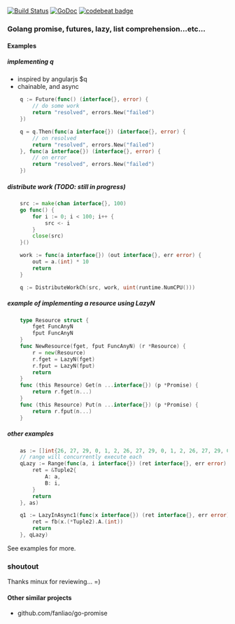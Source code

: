 [![Build Status](https://travis-ci.org/noypi/fp.svg?branch=master)](https://travis-ci.org/noypi/fp)
[![GoDoc](https://godoc.org/github.com/noypi/fp?status.png)](http://godoc.org/github.com/noypi/fp)
[![codebeat badge](https://codebeat.co/badges/a7fbc443-04aa-47c9-8b78-20b1395a9dc1)](https://codebeat.co/projects/github-com-noypi-fp)

### Golang promise, futures, lazy, list comprehension...etc...

#### Examples

##### implementing q

- inspired by angularjs $q
- chainable, and async

```go
	q := Future(func() (interface{}, error) {
		// do some work
		return "resolved", errors.New("failed")
	})

	q = q.Then(func(a interface{}) (interface{}, error) {
		// on resolved
		return "resolved", errors.New("failed")
	}, func(a interface{}) (interface{}, error) {
		// on error
		return "resolved", errors.New("failed")
	})

```

##### distribute work (TODO: still in progress)
```go
	src := make(chan interface{}, 100)
	go func() {
		for i := 0; i < 100; i++ {
			src <- i
		}
		close(src)
	}()

	work := func(a interface{}) (out interface{}, err error) {
		out = a.(int) * 10
		return
	}

	q := DistributeWorkCh(src, work, uint(runtime.NumCPU()))
```

##### example of implementing a resource using LazyN

```go
	type Resource struct {
		fget FuncAnyN
		fput FuncAnyN
	}
	func NewResource(fget, fput FuncAnyN) (r *Resource) {
		r = new(Resource)
		r.fget = LazyN(fget)
		r.fput = LazyN(fput)
		return
	}
	func (this Resource) Get(n ...interface{}) (p *Promise) {
		return r.fget(n...)
	}
	func (this Resource) Put(n ...interface{}) (p *Promise) {
		return r.fput(n...)
	}
```

##### other examples

```go
	as := []int{26, 27, 29, 0, 1, 2, 26, 27, 29, 0, 1, 2, 26, 27, 29, 0, 1, 2}
	// range will concurrently execute each
	qLazy := Range(func(a, i interface{}) (ret interface{}, err error) {
		ret = &Tuple2{
			A: a,
			B: i,
		}
		return
	}, as)

	q1 := LazyInAsync1(func(x interface{}) (ret interface{}, err error) {
		ret = fb(x.(*Tuple2).A.(int))
		return
	}, qLazy)


```

See examples for more.



### shoutout

Thanks minux for reviewing... =)

#### Other similar projects
- github.com/fanliao/go-promise

